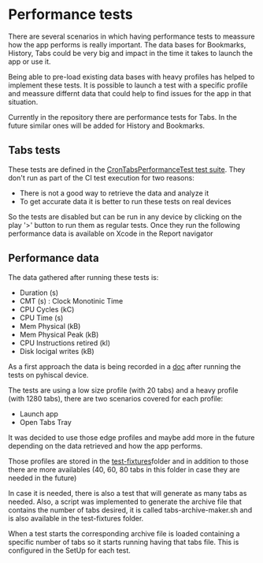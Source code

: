 Performance tests
==================

There are several scenarios in which having performance tests to meassure how the app performs is really important. The data bases for Bookmarks, History, Tabs could be very big and impact in the time it takes to launch the app or use it. 

Being able to pre-load existing data bases with heavy profiles has helped to implement these tests. It is possible to launch a test with a specific profile and meassure differnt data that could help to find issues for the app in that situation.

Currently in the repository there are performance tests for Tabs. In the future similar ones will be added for History and Bookmarks.


Tabs tests
-----------
These tests are defined in the [CronTabsPerformanceTest test suite](https://github.com/mozilla-mobile/firefox-ios/blob/main/XCUITests/CronTabsPerfTests.swift). They don't run as part of the CI test execution for two reasons:
* There is not a good way to retrieve the data and analyze it
* To get accurate data it is better to run these tests on real devices

So the tests are disabled but can be run in any device by clicking on the play '>' button to run them as regular tests.
Once they run the following performance data is available on Xcode in the Report navigator


Performance data
-----------
The data gathered after running these tests is:
* Duration (s)
* CMT (s) : Clock Monotinic Time
* CPU Cycles (kC)
* CPU Time (s)
* Mem Physical (kB)
* Mem Physical Peak (kB)
* CPU Instructions retired (kl)
* Disk locigal writes (kB)


As a first approach the data is being recorded in a [doc](https://docs.google.com/spreadsheets/d/1ERhNf1IY7Rqfzvcvb2PJldUiHWNArh81yEx6rJ-BA-U/edit?usp=sharing) after running the tests on pyhiscal device.

The tests are using a low size profile (with 20 tabs) and a heavy profile (with 1280 tabs), there are two scenarios covered for each profile:
* Launch app
* Open Tabs Tray

It was decided to use those edge profiles and maybe add more in the future depending on the data retrieved and how the app performs.

Those profiles are stored in the [test-fixtures](https://github.com/mozilla-mobile/firefox-ios/tree/main/test-fixtures)folder and in addition to those there are more availables (40, 60, 80 tabs in this folder in case they are needed in the future)

In case it is needed, there is also a test that will generate as many tabs as needed. Also, a script was implemented to generate the archive file that contains the number of tabs desired, it is called tabs-archive-maker.sh and is also available in the test-fixtures folder.

When a test starts the corresponding archive file is loaded containing a specific number of tabs so it starts running having that tabs file. This is configured in the SetUp for each test. 
